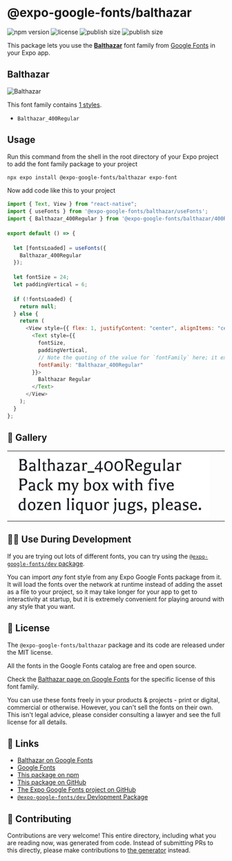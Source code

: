 # @expo-google-fonts/balthazar

![npm version](https://flat.badgen.net/npm/v/@expo-google-fonts/balthazar)
![license](https://flat.badgen.net/github/license/expo/google-fonts)
![publish size](https://flat.badgen.net/packagephobia/install/@expo-google-fonts/balthazar)
![publish size](https://flat.badgen.net/packagephobia/publish/@expo-google-fonts/balthazar)

This package lets you use the [**Balthazar**](https://fonts.google.com/specimen/Balthazar) font family from [Google Fonts](https://fonts.google.com/) in your Expo app.

## Balthazar

![Balthazar](./font-family.png)

This font family contains [1 styles](#-gallery).

- `Balthazar_400Regular`

## Usage

Run this command from the shell in the root directory of your Expo project to add the font family package to your project

```sh
npx expo install @expo-google-fonts/balthazar expo-font
```

Now add code like this to your project

```js
import { Text, View } from "react-native";
import { useFonts } from '@expo-google-fonts/balthazar/useFonts';
import { Balthazar_400Regular } from '@expo-google-fonts/balthazar/400Regular';

export default () => {

  let [fontsLoaded] = useFonts({
    Balthazar_400Regular
  });

  let fontSize = 24;
  let paddingVertical = 6;

  if (!fontsLoaded) {
    return null;
  } else {
    return (
      <View style={{ flex: 1, justifyContent: "center", alignItems: "center" }}>
        <Text style={{
          fontSize,
          paddingVertical,
          // Note the quoting of the value for `fontFamily` here; it expects a string!
          fontFamily: "Balthazar_400Regular"
        }}>
          Balthazar Regular
        </Text>
      </View>
    );
  }
};
```

## 🔡 Gallery


||||
|-|-|-|
|![Balthazar_400Regular](./400Regular/Balthazar_400Regular.ttf.png)||||


## 👩‍💻 Use During Development

If you are trying out lots of different fonts, you can try using the [`@expo-google-fonts/dev` package](https://github.com/expo/google-fonts/tree/master/font-packages/dev#readme).

You can import _any_ font style from any Expo Google Fonts package from it. It will load the fonts over the network at runtime instead of adding the asset as a file to your project, so it may take longer for your app to get to interactivity at startup, but it is extremely convenient for playing around with any style that you want.


## 📖 License

The `@expo-google-fonts/balthazar` package and its code are released under the MIT license.

All the fonts in the Google Fonts catalog are free and open source.

Check the [Balthazar page on Google Fonts](https://fonts.google.com/specimen/Balthazar) for the specific license of this font family.

You can use these fonts freely in your products & projects - print or digital, commercial or otherwise. However, you can't sell the fonts on their own. This isn't legal advice, please consider consulting a lawyer and see the full license for all details.

## 🔗 Links

- [Balthazar on Google Fonts](https://fonts.google.com/specimen/Balthazar)
- [Google Fonts](https://fonts.google.com/)
- [This package on npm](https://www.npmjs.com/package/@expo-google-fonts/balthazar)
- [This package on GitHub](https://github.com/expo/google-fonts/tree/master/font-packages/balthazar)
- [The Expo Google Fonts project on GitHub](https://github.com/expo/google-fonts)
- [`@expo-google-fonts/dev` Devlopment Package](https://github.com/expo/google-fonts/tree/master/font-packages/dev)

## 🤝 Contributing

Contributions are very welcome! This entire directory, including what you are reading now, was generated from code. Instead of submitting PRs to this directly, please make contributions to [the generator](https://github.com/expo/google-fonts/tree/master/packages/generator) instead.
